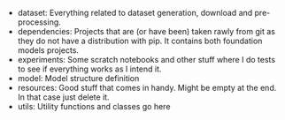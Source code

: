 - dataset: Everything related to dataset generation, download and pre-processing.
- dependencies: Projects that are (or have been) taken rawly from git as they do not have a distribution with pip.
  It contains both foundation models projects.
- experiments: Some scratch notebooks and other stuff where I do tests to see if everything works as I intend it.
- model: Model structure definition
- resources: Good stuff that comes in handy. Might be empty at the end. In that case just delete it.
- utils: Utility functions and classes go here